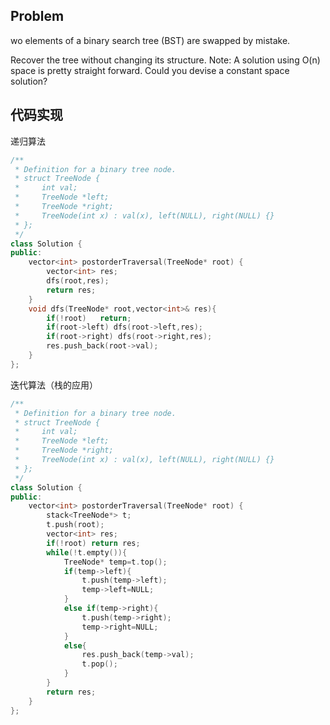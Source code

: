 ## Problem 
 wo elements of a binary search tree (BST) are swapped by mistake.

Recover the tree without changing its structure.
Note:
A solution using O(n) space is pretty straight forward. Could you devise a constant space solution?
## 代码实现
递归算法
```C++
/**
 * Definition for a binary tree node.
 * struct TreeNode {
 *     int val;
 *     TreeNode *left;
 *     TreeNode *right;
 *     TreeNode(int x) : val(x), left(NULL), right(NULL) {}
 * };
 */
class Solution {
public:
    vector<int> postorderTraversal(TreeNode* root) {
        vector<int> res;
        dfs(root,res);
        return res;
    }
    void dfs(TreeNode* root,vector<int>& res){
        if(!root)   return;
        if(root->left) dfs(root->left,res);
        if(root->right) dfs(root->right,res);
        res.push_back(root->val);
    }
};
```
迭代算法（栈的应用）
```C++
/**
 * Definition for a binary tree node.
 * struct TreeNode {
 *     int val;
 *     TreeNode *left;
 *     TreeNode *right;
 *     TreeNode(int x) : val(x), left(NULL), right(NULL) {}
 * };
 */
class Solution {
public:
    vector<int> postorderTraversal(TreeNode* root) {
        stack<TreeNode*> t;
        t.push(root);
        vector<int> res;
        if(!root) return res;
        while(!t.empty()){
            TreeNode* temp=t.top();
            if(temp->left){
                t.push(temp->left);
                temp->left=NULL;
            }
            else if(temp->right){
                t.push(temp->right);
                temp->right=NULL;
            }
            else{
                res.push_back(temp->val);
                t.pop();
            }
        }
        return res;
    }
};
```
